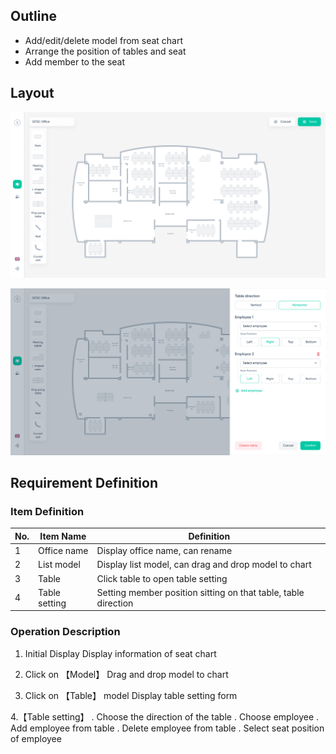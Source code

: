 ## Outline

 - Add/edit/delete model from seat chart
 - Arrange the position of tables and seat
 - Add member to the seat

## Layout

![SeatChart](../../Files/Img/SeatManagement1.png)

![SeatChart](../../Files/Img/SeatManagement2.png)

## Requirement Definition

### Item Definition

| No. | Item Name               | Definition                                                                             |
| --- | ----------------------- | ---------------------------------------------------------------------------------------|
| 1   | Office name             | Display office name, can rename                                                        |
| 2   | List model              | Display list model, can drag and drop model to chart                                   |
| 3   | Table                   | Click table to open table setting                                                      |
| 4   | Table setting           | Setting member position sitting on that table, table direction                         |

### Operation Description

1. Initial Display
     Display information of seat chart

2. Click on 【Model】 
    Drag and drop model to chart

3. Click on 【Table】 model 
     Display table setting form

4.【Table setting】
     . Choose the direction of the table
     . Choose employee
     . Add employee from table
     . Delete employee from table
     . Select seat position of employee